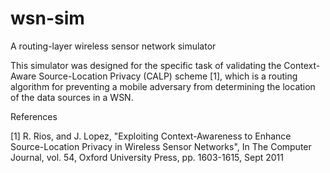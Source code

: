 # wsn-sim
A routing-layer wireless sensor network simulator

This simulator was designed for the specific task of validating the Context-Aware Source-Location Privacy (CALP) scheme [1], which is a routing algorithm for preventing a mobile adversary from determining the location of the data sources in a WSN.

References

[1] R. Rios, and J. Lopez, "Exploiting Context-Awareness to Enhance Source-Location Privacy in Wireless Sensor Networks", In The Computer Journal, vol. 54, Oxford University Press, pp. 1603-1615, Sept 2011
